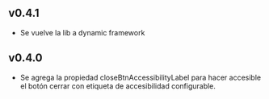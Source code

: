 ## v0.4.1
- Se vuelve la lib a dynamic framework

## v0.4.0
- Se agrega la propiedad closeBtnAccessibilityLabel para hacer accesible el botón cerrar con etiqueta de accesibilidad configurable.

